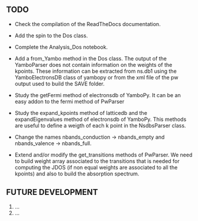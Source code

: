 
TODO
----

- Check the compilation of the ReadTheDocs documentation.

- Add the spin to the Dos class.

- Complete the Analysis_Dos notebook.

- Add a from_Yambo method in the Dos class. The output of the YamboParser does not contain
  information on the weights of the kpoints. These information can be extracted from ns.db1
  using the YamboElectronsDB class of yambopy or from the xml file of the pw output used to
  build the SAVE folder.

- Study the getFermi method of electronsdb of YamboPy. It can be an easy addon to the fermi method of PwParser

- Study the expand_kpoints method of latticedb and the expandEigenvalues method of electronsdb of YamboPy. This
  methods are useful to define a weigth of each k point in the NsdbsParser class.

- Change the names nbands_conduction -> nbands_empty and nbands_valence -> nbands_full.

- Extend and/or modify the get_transitions methods of PwParser. We need to build weight array associated to the transitions
  that is needed for computing the JDOS (if non equal weights are associated to all the kpoints) and also to build the
  absorption spectrum.

FUTURE DEVELOPMENT
------------------

  1. ...
  2. ...
